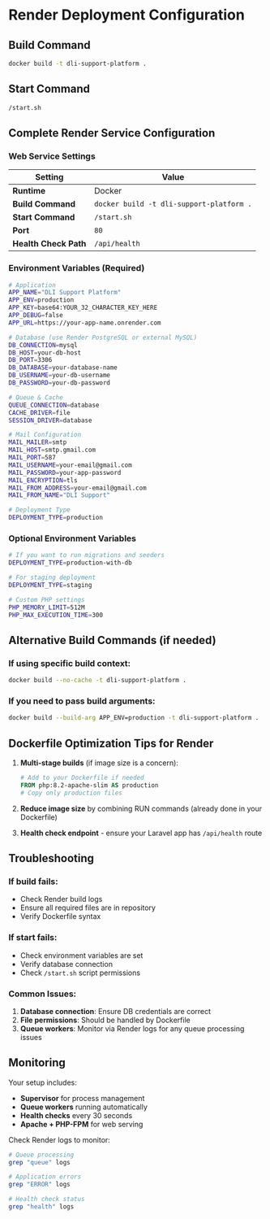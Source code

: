 # Render Deployment Configuration

## Build Command
```bash
docker build -t dli-support-platform .
```

## Start Command
```bash
/start.sh
```

## Complete Render Service Configuration

### Web Service Settings

| Setting | Value |
|---------|-------|
| **Runtime** | Docker |
| **Build Command** | `docker build -t dli-support-platform .` |
| **Start Command** | `/start.sh` |
| **Port** | `80` |
| **Health Check Path** | `/api/health` |

### Environment Variables (Required)

```bash
# Application
APP_NAME="DLI Support Platform"
APP_ENV=production
APP_KEY=base64:YOUR_32_CHARACTER_KEY_HERE
APP_DEBUG=false
APP_URL=https://your-app-name.onrender.com

# Database (use Render PostgreSQL or external MySQL)
DB_CONNECTION=mysql
DB_HOST=your-db-host
DB_PORT=3306
DB_DATABASE=your-database-name
DB_USERNAME=your-db-username
DB_PASSWORD=your-db-password

# Queue & Cache
QUEUE_CONNECTION=database
CACHE_DRIVER=file
SESSION_DRIVER=database

# Mail Configuration
MAIL_MAILER=smtp
MAIL_HOST=smtp.gmail.com
MAIL_PORT=587
MAIL_USERNAME=your-email@gmail.com
MAIL_PASSWORD=your-app-password
MAIL_ENCRYPTION=tls
MAIL_FROM_ADDRESS=your-email@gmail.com
MAIL_FROM_NAME="DLI Support"

# Deployment Type
DEPLOYMENT_TYPE=production
```

### Optional Environment Variables

```bash
# If you want to run migrations and seeders
DEPLOYMENT_TYPE=production-with-db

# For staging deployment
DEPLOYMENT_TYPE=staging

# Custom PHP settings
PHP_MEMORY_LIMIT=512M
PHP_MAX_EXECUTION_TIME=300
```

## Alternative Build Commands (if needed)

### If using specific build context:
```bash
docker build --no-cache -t dli-support-platform .
```

### If you need to pass build arguments:
```bash
docker build --build-arg APP_ENV=production -t dli-support-platform .
```

## Dockerfile Optimization Tips for Render

1. **Multi-stage builds** (if image size is a concern):
   ```dockerfile
   # Add to your Dockerfile if needed
   FROM php:8.2-apache-slim AS production
   # Copy only production files
   ```

2. **Reduce image size** by combining RUN commands (already done in your Dockerfile)

3. **Health check endpoint** - ensure your Laravel app has `/api/health` route

## Troubleshooting

### If build fails:
- Check Render build logs
- Ensure all required files are in repository
- Verify Dockerfile syntax

### If start fails:
- Check environment variables are set
- Verify database connection
- Check `/start.sh` script permissions

### Common Issues:
1. **Database connection**: Ensure DB credentials are correct
2. **File permissions**: Should be handled by Dockerfile
3. **Queue workers**: Monitor via Render logs for any queue processing issues

## Monitoring

Your setup includes:
- **Supervisor** for process management
- **Queue workers** running automatically
- **Health checks** every 30 seconds
- **Apache + PHP-FPM** for web serving

Check Render logs to monitor:
```bash
# Queue processing
grep "queue" logs

# Application errors  
grep "ERROR" logs

# Health check status
grep "health" logs
```